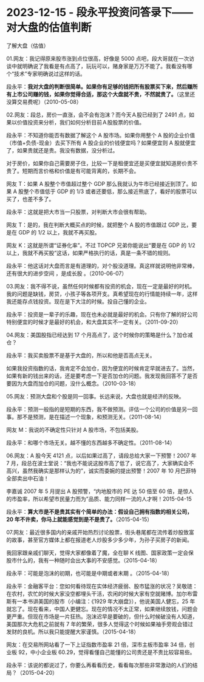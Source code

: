 # 2023-12-15 - 段永平投资问答录下——对大盘的估值判断

了解大盘（估值）

01.网友：我记得原来股市涨到点位很高，好像是 5000 点吧，段大哥就在一次访谈中就明确说了我看是有点高了，玩玩可以，赌身家是万万不能了。我看没有哪个“技术”专家明确说过这样的话。

段永平：**我对大盘的判断很简单。如果你有足够的钱把所有股票买下来，然后赚所有上市公司赚的钱，如果你觉得合适，那这个大盘就不贵，不然就贵了。**（这里还没算交易费呢）（2010-05-08）

02.网友：段总，房价一直涨，会不会有泡沫？而今天Ａ股已经到了 2491 点，如果以价值投资来分析，我们如何分析目前Ａ股股票的价值。

段永平：不知道你能否有数据了解这个 A 股市场。如果你用整个 A 股的企业价值（市值+负债-现金）去买下所有 A 股企业的价钱便宜吗？如果便宜则 A 股就便宜了，如果贵就还是贵。我没有数据，没分析过。

对于房价，如果你自己需要房子住，比较一下是租便宜还是买便宜就知道房价贵不贵了。短期而言价格和价值是有可能背离的，长期不会。

网友 T：如果 A 股整个市值超过整个 GDP 那么我就认为牛市已经接近到顶了。如果 A 股整个市值低于 GDP 的 1/3 或者还要低，那么接近熊底了，看好的股票可以买了，也差不多了。

段永平：这就是把大市当一只股票，对判断大市会很有帮助。

网友 T：是的，我在判断大概买点的时候，就把整个 A 股的市值跟过 GDP 比，要是在 GDP 的 1/2 以上，我就不再买股。

网友 K：这就是所谓“证券化率”。不过 TOPCP 兄弟你能说出“要是在 GDP 的 1/2以上，我就不再买股”这话，如果严格执行的话，真是一条不错的规则。

段永平：他这话对大盘而言是有道理的，对个股没道理。真这样就说明他非常棒，还有很大的进步空间 ，是成长股 。（2010-06-07）

03.网友：我不得不说，虽然任何时候都有投资的机会，现在一定是最好的时机。我的问题是缺钱，房贷，小孩子等各项开支。真希望现在的行情能持续一年，这样我还能存点钱投资。现在是下大注的时候。投自己懂的企业。

段永平：投资是一辈子的乐趣，现在也未必就是最好的机会。只有你了解的好公司特别便宜的时候才是最好的机会，和大盘其实不一定有关。（2011-09-20）

04.网友：美国股指已经达到 17 个月高点了，这个时候你的策略是什么？加仓减仓？

段永平：我买卖股票不是基于大盘的，所以和他是否高点无关。

如果我投资指数的话，我肯定不会加仓，因为便宜的时候肯定早就进去了。当然，如果有新的钱出来的话，还是要考虑一下是否加仓的问题。我发现我回答不了是否要因为大盘而加仓的问题，没什么概念。（2010-03-18）

05.网友：预测大盘和个股是同一回事。长远来说，大盘也就是经济的反映。

段永平：预测一般指的是短期的东西，我不做预测。评估一个公司的价值是另一回事。那不是预测，是在描述一个现象，和预测无关。（2011-08-14）

网友 M：我说的不确定性只针对 A 股市场，不包括美股。

段永平：和哪个市场无关。越不懂的东西越多不确定性。（2011-08-14）

06.网友：A 股今天 4121 点，以后如果过高了，请段总给大家一下预警！2007 年 7 月，段总在波士堂说：“我也不能说这股市高了低了，说它高了，大家确实会不高兴，虽然我确实是那样认为的”，诚实而委婉的提出预警！2007 年 10 月巴菲特全部卖出中石油！

李嘉诚 2007 年 5 月提出 A 股预警，“内地股市的 PE 达 50 倍至 60 倍，是惊人的市盈率，所以希望市民量力而为”品质、能力同样一流的人才啊！2015-04-15

段永平：**算大市是不是贵其实有个简单的办法：假设自己拥有指数的相关公司，20 年不许卖，你马上就能感觉到是不是贵了。**（2015-04-15）

07.网友：最近很多国内的亲戚开始热烈讨论股票，街头巷尾都在流传着炒股致富的故事，甚至官方媒体上都在报道老人炒股多少多少年，为孙子买房子的新闻。

我回家跟亲戚们聊天，觉得大家都像着了魔，全在聊 K 线图、国家政策一定会保股市什么的，我有一种随时会出大事的不安感觉。（2015-04-18）

段永平：可能是泡沫的初期，也可能是中期或者末期 。（2015-04-18）

段永平：金融客平台：您如何看待现在实体经济疲弱、股市猛涨的状况？吴敬琏：在农村，农忙的时候大家没空都埋头干活，农闲的时候大家有空就赌博。加尔布雷斯有一本书讲美国的股市（小编注：《1929 年大崩盘》），他说美国人健忘，25 年就忘了。现在看来，中国人更健忘。现在的情况不太正常，如果继续放钱，问题会更严重。但现在市场是一片狂热。泡沫迟早是要破的，但什么时候破没有人知道，美国那次大危机之前就有 7 年的繁荣，很多人觉得这个时候如果袖手旁观会错过发财的良机。所以我只能提醒大家谨慎。（2015-04-18）

网友：在交易所网站看了一下上证指数市盈率 21 倍，深市主板市盈率 34 倍，创业板 92，中小企业板 60.29，觉得看懂自己能懂的公司贵还是不贵比较容易些。

段永平：该说的都说过了，你要么再看看历史，看看每次那些非常激动的人们的结局？（2015-04-20）